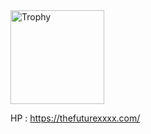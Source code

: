 <div>
  <img
    alt="Trophy"
    height="150px"
    src="https://github-profile-trophy.vercel.app/?username=yamashita-junki&column=8"
  />
</div>

<!--
**YamashitaJunki/YamashitaJunki** is a ✨ _special_ ✨ repository because its `README.md` (this file) appears on your GitHub profile.

Here are some ideas to get you started:

- 🔭 I’m currently working on ...
- 🌱 I’m currently learning ...
- 👯 I’m looking to collaborate on ...
- 🤔 I’m looking for help with ...
- 💬 Ask me about ...
- 📫 How to reach me: ...
- 😄 Pronouns: ...
- ⚡ Fun fact: ...
-->


HP : https://thefuturexxxx.com/

